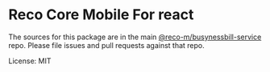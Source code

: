 # Reco Core Mobile For react

The sources for this package are in the main [@reco-m/busynessbill-service](http://192.168.1.247/summary/framework%2FRECO8.Mobile.git) repo. Please file issues and pull requests against that repo.

License: MIT
